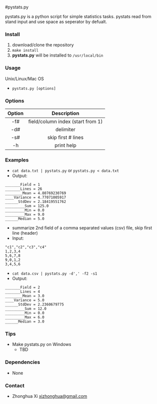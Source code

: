 #pystats.py

pystats.py is a python script for simple statistics tasks. pystats read from stand input and use space as seperator by defualt.

### Install
1. download/clone the repository
2. `make install` 
3. **pystats.py** will be installed to `/usr/local/bin`

### Usage
Unix/Linux/Mac OS
 * `pystats.py [options]`

### Options
| Option | Description |
|:------:|:-----------:|
| -f#    | field/column index (start from 1) |
| -d#    | delimiter   |
| -s#    | skip first # lines |
| -h     | print help  |


### Examples
  * `cat data.txt | pystats.py` or `pystats.py < data.txt`
  * Output:
```
_______Field = 1
_______Lines = 26
________Mean = 4.80769230769
____Variance = 4.77071005917
______StdDev = 2.18419551762
_________Sum = 125.0
_________Min = 0.0
_________Max = 9.0
______Median = 5.0 
```
  * summarize 2nd field of a comma separated values (csv) file, skip first line (header)
  * Input:
```
"c1","c2","c3","c4"
1,2,3,4
5,6,7,8
9,0,1,2
3,4,5,6
```
  * `cat data.csv | pystats.py -d',' -f2 -s1`
  * Output:
```
_______Field = 2
_______Lines = 4
________Mean = 3.0
____Variance = 5.0
______StdDev = 2.2360679775
_________Sum = 12.0
_________Min = 0.0
_________Max = 6.0
______Median = 3.0
```

### Tips
* Make pystats.py on Windows
  * TBD 

### Dependencies
* None

### Contact
* Zhonghua Xi [xizhonghua@gmail.com](mailto:xizhonghua@gmail.com?subject=pystats)
